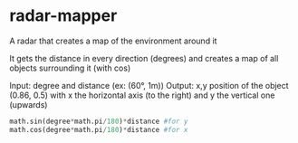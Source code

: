 # radar-mapper
A radar that creates a map of the environment around it

It gets the distance in every direction (degrees) and creates a map of all objects surrounding it (with cos)

Input: degree and distance (ex: (60°, 1m))
Output: x,y position of the object (0.86, 0.5) with x the horizontal axis (to the right) and y the vertical one (upwards)

```python
math.sin(degree*math.pi/180)*distance #for y
math.cos(degree*math.pi/180)*distance #for x
```
